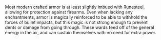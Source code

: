 Most modern crafted armor is at least slightly imbued with Runesteel, allowing for protection against firearms. Even when lacking any enchantments, armor is magically reinforced to be able to withhold the forces of bullet impacts, but this magic is not strong enough to prevent dents or damage from going through. These wards feed off of the general energy in the air, and can sustain themselves with no need for extra power.
